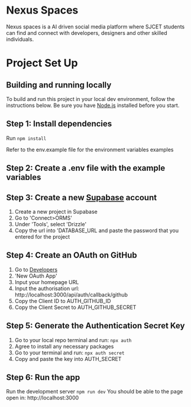 # Nexus Spaces

Nexus spaces is a AI driven social media platform where SJCET students can find and connect with developers, designers and other skilled individuals.

# Project Set Up

## Building and running locally

To build and run this project in your local dev environment, follow the instructions below. Be sure you have [Node.js](https://nodejs.org/) installed before you start.

## Step 1: Install dependencies

Run `npm install`

Refer to the env.example file for the environment variables examples

## Step 2: Create a .env file with the example variables

## Step 3: Create a new [Supabase](https://supabase.com/) account

1. Create a new project in Supabase
2. Go to 'Connect>ORMS'
3. Under 'Tools', select 'Drizzle'
4. Copy the url into 'DATABASE_URL and paste the password that you entered for the project

## Step 4: Create an OAuth on GitHub

1. Go to [Developers](https://github.com/settings/developers)
2. 'New OAuth App'
3. Input your homepage URL
4. Input the authorisation url: http://localhost:3000/api/auth/callback/github
5. Copy the Client ID to AUTH_GITHUB_ID
6. Copy the Client Secret to AUTH_GITHUB_SECRET

## Step 5: Generate the Authentication Secret Key
1. Go to your local repo terminal and run: `npx auth`
2. Agree to install any necessary packages
3. Go to your terminal and run: `npx auth secret`
4. Copy and paste the key into AUTH_SECRET

## Step 6: Run the app

Run the development server `npm run dev` 
You should be able to the page open in: http://localhost:3000
